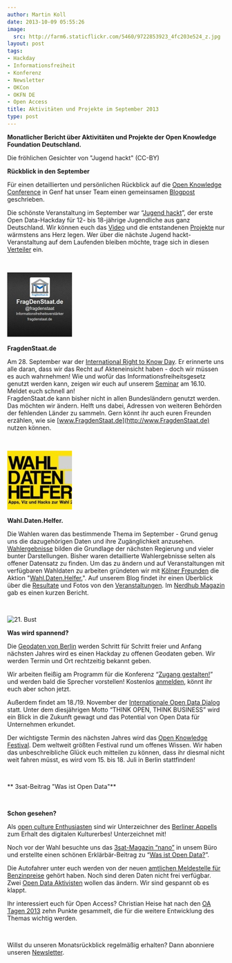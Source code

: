 ```yaml
---
author: Martin Koll
date: 2013-10-09 05:55:26
image:
  src: http://farm6.staticflickr.com/5460/9722853923_4fc203e524_z.jpg
layout: post
tags:
- Hackday
- Informationsfreiheit
- Konferenz
- Newsletter
- OKCon
- OKFN DE
- Open Access
title: Aktivitäten und Projekte im September 2013
type: post
---
```


**Monatlicher Bericht über Aktivitäten und Projekte der Open Knowledge Foundation Deutschland.** 

 Die fröhlichen Gesichter von "Jugend hackt" (CC-BY) 

**Rückblick in den September**

Für einen detaillierten und persönlichen Rückblick auf die [Open Knowledge Conference](http://okcon.org/) in Genf hat unser Team einen gemeinsamen [Blogpost](/blog/2013/10/open-knowledge-conference-2013/) geschrieben.

Die schönste Veranstaltung im September war “[Jugend hackt](http://www.jugendhackt.de)”, der erste Open Data-Hackday für 12- bis 18-jährige Jugendliche aus ganz Deutschland. Wir können euch das [Video](http://youtu.be/9ln9egZoksg) und die entstandenen [Projekte](http://jugendhackt.de/ergebnisse/) nur wärmstens ans Herz legen. Wer über die nächste Jugend hackt-Veranstaltung auf dem Laufenden bleiben möchte, trage sich in diesen [Verteiler](http://eepurl.com/E2acf) ein. 

 

![21. Bust](/files/blog/2013/08/fds_twitter-150x150.jpg)

**FragdenStaat.de**

Am 28. September war der [International Right to Know Day](http://blog.fragdenstaat.de/post/62415365878/recht-auf-information-fuer-alle). Er erinnerte uns alle daran, dass wir das Recht auf Akteneinsicht haben - doch wir müssen es auch wahrnehmen! Wie und wofür das Informationsfreiheitsgesetz genutzt werden kann, zeigen wir euch auf unserem [Seminar](http://blog.fragdenstaat.de/post/62321884218/seminar-zum-informationsfreiheitsgesetz-am-16-10) am 16.10. Meldet euch schnell an!  
FragdenStaat.de kann bisher nicht in allen Bundesländern genutzt werden. Das möchten wir ändern. Helft uns dabei, Adressen von weiteren Behörden der fehlenden Länder zu sammeln. Gern könnt ihr auch euren Freunden erzählen, wie sie [www.FragdenStaat.de](http://www.FragdenStaat.de) nutzen können.

 

![21. Bust](/files/blog/2013/09/wahldatenhelfer_mini-150x136.jpg)

**Wahl.Daten.Helfer.**

Die Wahlen waren das bestimmende Thema im September - Grund genug uns die dazugehörigen Daten und ihre Zugänglichkeit anzusehen. [Wahlergebnisse](https://www.govdata.de/daten/-/details/de-bundestagswahl-2013) bilden die Grundlage der nächsten Regierung und vieler bunter Darstellungen. Bisher waren detaillierte Wahlergebnisse selten als offener Datensatz zu finden. Um das zu ändern und auf Veranstaltungen mit verfügbaren Wahldaten zu arbeiten gründeten wir mit [Kölner Freunden](http://koelnapi.de/) die Aktion "[Wahl.Daten.Helfer.](http://wahldatenhelfer.de/)". Auf unserem Blog findet ihr einen Überblick über die [Resultate](/blog/2013/09/wahl-daten-helfer/) und Fotos von den [Veranstaltungen](http://www.flickr.com/photos/jbvkoos/sets/72157635795929203/). Im [Nerdhub Magazin](http://magazin.nerdhub.de/nerdhub-netzcast-folge-12/) gab es einen kurzen Bericht.

 

![21. Bust](http://farm9.staticflickr.com/8307/7759218228_0e0212233f_o.jpg)

**Was wird spannend?**

Die [Geodaten von Berlin](/blog/2013/10/berliner-geodaten/) werden Schritt für Schritt freier und Anfang nächsten Jahres wird es einen Hackday zu offenen Geodaten geben. Wir werden Termin und Ort rechtzeitig bekannt geben.

Wir arbeiten fleißig am Programm für die Konferenz “[Zugang gestalten!](http://www.zugang-gestalten.de)” und werden bald die Sprecher vorstellen! Kostenlos [anmelden](http://www.zugang-gestalten.de/registrierung/), könnt ihr euch aber schon jetzt.

Außerdem findet am 18./19. November der [Internationale Open Data Dialog](http://open-data.fokus.fraunhofer.de/?page_id=2075) statt. Unter dem diesjährigen Motto “THINK OPEN, THINK BUSINESS” wird ein Blick in die Zukunft gewagt und das Potential von Open Data für Unternehmen erkundet.

Der wichtigste Termin des nächsten Jahres wird das [Open Knowledge Festival](http://blog.okfn.org/2013/09/18/see-you-at-okfestival-2014/). Dem weltweit größten Festival rund um offenes Wissen. Wir haben das unbeschreibliche Glück euch mitteilen zu können, dass ihr diesmal nicht weit fahren müsst, es wird vom 15. bis 18. Juli in Berlin stattfinden!

 

  
** 3sat-Beitrag "Was ist Open Data"**

 

**Schon gesehen?**

Als [open culture Enthusiasten](/blog/2013/09/berliner-appell-zum-erhalt-des-digitalen-kulturerbes/) sind wir Unterzeichner des [Berliner Appells](http://berliner-appell.org) zum Erhalt des digitalen Kulturerbes! Unterzeichnet mit!

Noch vor der Wahl besuchte uns das [3sat-Magazin “nano”](http://www.3sat.de/nano/index.html) in unsem Büro und erstellte einen schönen Erklärbär-Beitrag zu “[Was ist Open Data?](http://www.3sat.de/mediathek/?mode=play&obj=37624)”.

Die Autofahrer unter euch werden von der neuen [amtlichen Meldestelle für Benzinpreise](http://blog.zdf.de/hyperland/2013/09/benzinpreis-app-im-buerokratiestau/) gehört haben. Noch sind deren Daten nicht frei verfügbar. Zwei [Open Data Aktivisten](http://blog.opendatalab.de/social/2013/09/04/zulassungsantrag-verbraucher-informationsdienst/) wollen das ändern. Wir sind gespannt ob es klappt.

Ihr interessiert euch für Open Access? Christian Heise hat nach den [OA Tagen 2013](/blog/2013/10/ruckblick-open-access-tage-2013-in-hamburg/) zehn Punkte gesammelt, die für die weitere Entwicklung des Themas wichtig werden.

 

Willst du unseren Monatsrückblick regelmäßig erhalten? Dann abonniere unseren [Newsletter](http://okfn.us5.list-manage.com/subscribe?u=929f1e07936386d34833e20d1&id=4ed2decd59).